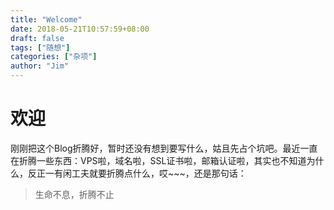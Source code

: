 ```yaml
---
title: "Welcome"
date: 2018-05-21T10:57:59+08:00
draft: false
tags: ["随想"]
categories: ["杂项"]
author: "Jim"
---
```


# 欢迎
刚刚把这个Blog折腾好，暂时还没有想到要写什么，姑且先占个坑吧。最近一直在折腾一些东西：VPS啦，域名啦，SSL证书啦，邮箱认证啦，其实也不知道为什么，反正一有闲工夫就要折腾点什么，哎~~~，还是那句话：
> 生命不息，折腾不止
